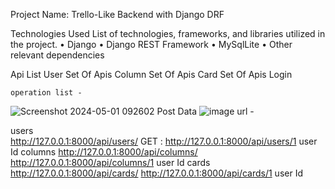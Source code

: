 Project Name: Trello-Like Backend with Django DRF

Technologies Used
List of technologies, frameworks, and libraries utilized in the project.
•	Django
•	Django REST Framework
•	MySqlLite
•	Other relevant dependencies

Api List
   User Set Of Apis
   Column Set Of Apis
   Card Set Of Apis
   Login

    operation list -


   ![Screenshot 2024-05-01 092602](https://github.com/prithivirajthiru/Trello-Backend/assets/97617913/0ce367fd-9e33-453a-b624-80d652bd88b4)
Post Data
![image](https://github.com/prithivirajthiru/Trello-Backend/assets/97617913/9951f947-4d04-44f0-b6b7-bb96bc7aab49)
url - 




users  
http://127.0.0.1:8000/api/users/
GET : http://127.0.0.1:8000/api/users/1 user Id
columns
http://127.0.0.1:8000/api/columns/
http://127.0.0.1:8000/api/columns/1 user Id
cards
http://127.0.0.1:8000/api/cards/
http://127.0.0.1:8000/api/cards/1 user Id
